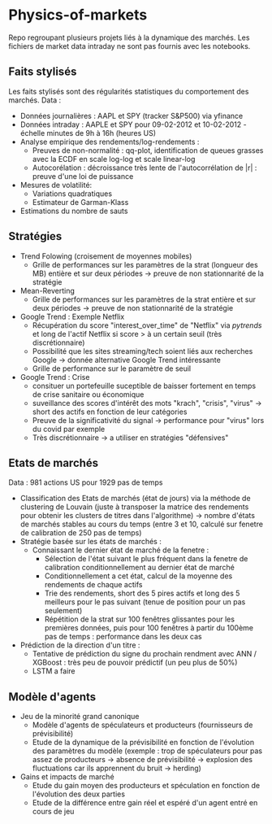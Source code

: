 # Physics-of-markets

Repo regroupant plusieurs projets liés à la dynamique des marchés.
Les fichiers de market data intraday ne sont pas fournis avec les notebooks.

## Faits stylisés 

Les faits stylisés sont des régularités statistiques du comportement des marchés.
Data :  
- Données journalières : AAPL et SPY (tracker S&P500) via yfinance
- Données intraday : AAPLE et SPY pour 09-02-2012 et 10-02-2012 - échelle minutes de 9h à 16h (heures US)
- Analyse empirique des rendements/log-rendements : 
  - Preuves de non-normalité : qq-plot, identification de queues grasses avec la ECDF en scale log-log et scale linear-log
  - Autocorélation : décroissance très lente de l'autocorrélation de |r| : preuve d'une loi de puissance
- Mesures de volatilité:
  - Variations quadratiques
  - Estimateur de Garman-Klass
- Estimations du nombre de sauts

## Stratégies 

- Trend Folowing (croisement de moyennes mobiles)
  - Grille de performances sur les paramètres de la strat (longueur des MB) entière et sur deux périodes -> preuve de non stationnarité de la stratégie
- Mean-Reverting 
  - Grille de performances sur les paramètres de la strat entière et sur deux périodes -> preuve de non stationnarité de la stratégie
- Google Trend : Exemple Netflix
  - Récupération du score "interest_over_time" de "Netflix" via *pytrends* et long de l'actif Netflix si score > à un certain seuil (très discrétionnaire)
  - Possibilité que les sites streaming/tech soient liés aux recherches Google -> donnée alternative Google Trend intéressante
  - Grille de performance sur le paramètre de seuil
- Google Trend : Crise
  - consituer un portefeuille suceptible de baisser fortement en temps de crise sanitaire ou économique
  - suveillance des scores d'intérêt des mots "krach", "crisis", "virus" -> short des actifs en fonction de leur catégories
  - Preuve de la significativité du signal -> performance pour "virus" lors du covid par exemple 
  - Très discrétionnaire -> a utiliser en stratégies "défensives"

## Etats de marchés

Data : 981 actions US pour 1929 pas de temps

- Classification des Etats de marchés (état de jours) via la méthode de clustering de Louvain (juste à transposer la matrice des rendements pour obtenir les clusters de titres dans l'algorithme) -> nombre d'états de marchés stables au cours du temps (entre 3 et 10, calculé sur fenetre de calibration de 250 pas de temps)
- Stratégie basée sur les états de marchés :
  - Connaissant le dernier état de marché de la fenetre : 
    - Sélection de l'état suivant le plus fréquent dans la fenetre de calibration conditionnellement au dernier état de marché
    - Conditionnellement a cet état, calcul de la moyenne des rendements de chaque actifs
    - Trie des rendements, short des 5 pires actifs et long des 5 meilleurs pour le pas suivant (tenue de position pour un pas seulement)
    - Répétition de la strat sur 100 fenêtres glissantes pour les premières données, puis pour 100 fenêtres à partir du 100ème pas de temps : performance dans les deux cas
- Prédiction de la direction d'un titre :
  - Tentative de prédiction du signe du prochain rendment avec ANN / XGBoost : très peu de pouvoir prédictif (un peu plus de 50%)
  - LSTM a faire

## Modèle d'agents

- Jeu de la minorité grand canonique
  - Modèle d'agents de spéculateurs et producteurs (fournisseurs de prévisibilité)
  - Etude de la dynamique de la prévisibilité en fonction de l'évolution des paramètres du modèle (exemple : trop de spéculateurs pour pas assez de producteurs -> absence de prévisibilité -> explosion des fluctuations car ils apprennent du bruit -> herding)
- Gains et impacts de marché 
  - Etude du gain moyen des producteurs et spéculation en fonction de l'évolution des deux parties
  - Etude de la différence entre gain réel et espéré d'un agent entré en cours de jeu
